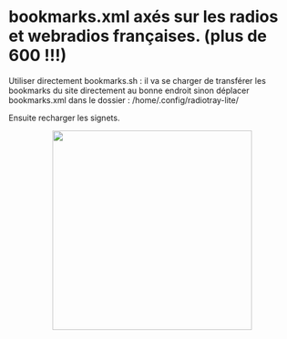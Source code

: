 # bookmarks.xml axés sur les radios et webradios françaises. (plus de 600 !!!)

Utiliser directement bookmarks.sh : il va se charger de transférer les bookmarks du site directement au bonne endroit sinon déplacer bookmarks.xml dans le dossier : /home/.config/radiotray-lite/  

Ensuite recharger les signets.


<p align="center">
  <img src="https://user-images.githubusercontent.com/5204232/51091209-ce428300-1787-11e9-8e64-3b9eb69cdb78.png" width="350"/>
</p>

